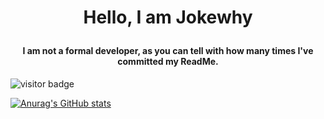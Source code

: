 # <p align="center">Hello, I am Jokewhy</p>

#### <p align="center">I am not a formal developer, as you can tell with how many times I've committed my ReadMe.</p>

![visitor badge](https://visitor-badge.laobi.icu/badge?page_id=jwenjian.visitor-badge&format=true&left_color=black&right_color=blue)

[![Anurag's GitHub stats](https://github-readme-stats.vercel.app/api?jokewhy=anuraghazra)](https://github.com/anuraghazra/github-readme-stats)

